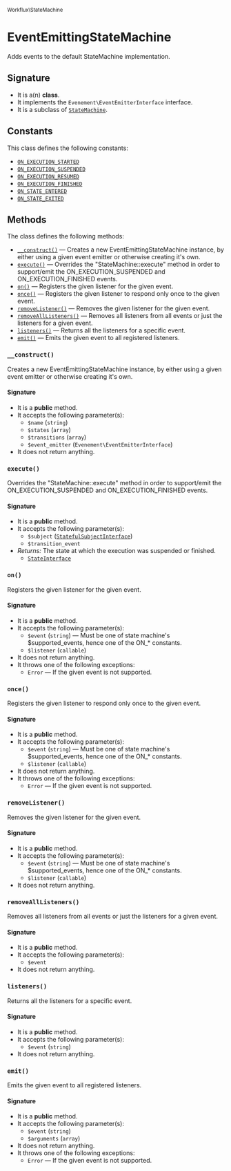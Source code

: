 <small>Workflux\StateMachine</small>

EventEmittingStateMachine
=========================

Adds events to the default StateMachine implementation.

Signature
---------

- It is a(n) **class**.
- It implements the `Evenement\EventEmitterInterface` interface.
- It is a subclass of [`StateMachine`](../../Workflux/StateMachine/StateMachine.md).

Constants
---------

This class defines the following constants:

- [`ON_EXECUTION_STARTED`](#ON_EXECUTION_STARTED)
- [`ON_EXECUTION_SUSPENDED`](#ON_EXECUTION_SUSPENDED)
- [`ON_EXECUTION_RESUMED`](#ON_EXECUTION_RESUMED)
- [`ON_EXECUTION_FINISHED`](#ON_EXECUTION_FINISHED)
- [`ON_STATE_ENTERED`](#ON_STATE_ENTERED)
- [`ON_STATE_EXITED`](#ON_STATE_EXITED)

Methods
-------

The class defines the following methods:

- [`__construct()`](#__construct) &mdash; Creates a new EventEmittingStateMachine instance, by either using a given event emitter or otherwise creating it&#039;s own.
- [`execute()`](#execute) &mdash; Overrides the &quot;StateMachine::execute&quot; method in order to support/emit the ON_EXECUTION_SUSPENDED and ON_EXECUTION_FINISHED events.
- [`on()`](#on) &mdash; Registers the given listener for the given event.
- [`once()`](#once) &mdash; Registers the given listener to respond only once to the given event.
- [`removeListener()`](#removeListener) &mdash; Removes the given listener for the given event.
- [`removeAllListeners()`](#removeAllListeners) &mdash; Removes all listeners from all events or just the listeners for a given event.
- [`listeners()`](#listeners) &mdash; Returns all the listeners for a specific event.
- [`emit()`](#emit) &mdash; Emits the given event to all registered listeners.

### `__construct()` <a name="__construct"></a>

Creates a new EventEmittingStateMachine instance, by either using a given event emitter or otherwise creating it&#039;s own.

#### Signature

- It is a **public** method.
- It accepts the following parameter(s):
    - `$name` (`string`)
    - `$states` (`array`)
    - `$transitions` (`array`)
    - `$event_emitter` (`Evenement\EventEmitterInterface`)
- It does not return anything.

### `execute()` <a name="execute"></a>

Overrides the &quot;StateMachine::execute&quot; method in order to support/emit the ON_EXECUTION_SUSPENDED and ON_EXECUTION_FINISHED events.

#### Signature

- It is a **public** method.
- It accepts the following parameter(s):
    - `$subject` ([`StatefulSubjectInterface`](../../Workflux/StatefulSubjectInterface.md))
    - `$transition_event`
- _Returns:_ The state at which the execution was suspended or finished.
    - [`StateInterface`](../../Workflux/State/StateInterface.md)

### `on()` <a name="on"></a>

Registers the given listener for the given event.

#### Signature

- It is a **public** method.
- It accepts the following parameter(s):
    - `$event` (`string`) &mdash; Must be one of state machine&#039;s $supported_events, hence one of the ON_* constants.
    - `$listener` (`callable`)
- It does not return anything.
- It throws one of the following exceptions:
    - `Error` &mdash; If the given event is not supported.

### `once()` <a name="once"></a>

Registers the given listener to respond only once to the given event.

#### Signature

- It is a **public** method.
- It accepts the following parameter(s):
    - `$event` (`string`) &mdash; Must be one of state machine&#039;s $supported_events, hence one of the ON_* constants.
    - `$listener` (`callable`)
- It does not return anything.
- It throws one of the following exceptions:
    - `Error` &mdash; If the given event is not supported.

### `removeListener()` <a name="removeListener"></a>

Removes the given listener for the given event.

#### Signature

- It is a **public** method.
- It accepts the following parameter(s):
    - `$event` (`string`) &mdash; Must be one of state machine&#039;s $supported_events, hence one of the ON_* constants.
    - `$listener` (`callable`)
- It does not return anything.

### `removeAllListeners()` <a name="removeAllListeners"></a>

Removes all listeners from all events or just the listeners for a given event.

#### Signature

- It is a **public** method.
- It accepts the following parameter(s):
    - `$event`
- It does not return anything.

### `listeners()` <a name="listeners"></a>

Returns all the listeners for a specific event.

#### Signature

- It is a **public** method.
- It accepts the following parameter(s):
    - `$event` (`string`)
- It does not return anything.

### `emit()` <a name="emit"></a>

Emits the given event to all registered listeners.

#### Signature

- It is a **public** method.
- It accepts the following parameter(s):
    - `$event` (`string`)
    - `$arguments` (`array`)
- It does not return anything.
- It throws one of the following exceptions:
    - `Error` &mdash; If the given event is not supported.

